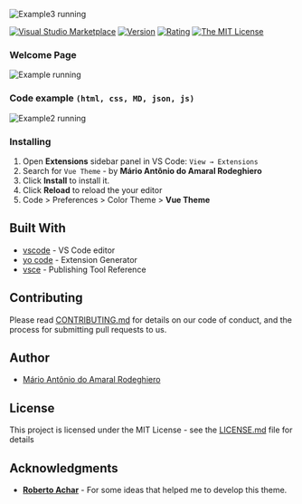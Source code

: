 ![Example3 running](https://github.com/mariorodeghiero/vue-theme-vscode/raw/master/images/vue-theme-page.png)

[![Visual Studio Marketplace](https://vsmarketplacebadge.apphb.com/installs-short/mariorodeghiero.vue-theme.svg?style=flat-square)](https://marketplace.visualstudio.com/items?itemName=mariorodeghiero.vue-theme)
[![Version](https://vsmarketplacebadge.apphb.com/version-short/mariorodeghiero.vue-theme.svg)](https://marketplace.visualstudio.com/items?itemName=mariorodeghiero.vue-theme)
[![Rating](https://vsmarketplacebadge.apphb.com/rating-short/mariorodeghiero.vue-theme.svg)](https://marketplace.visualstudio.com/items?itemName=mariorodeghiero.vue-theme)
[![The MIT License](https://img.shields.io/badge/license-MIT-blue.svg?style=flat-square)](http://opensource.org/licenses/MIT)

### Welcome Page

![Example running](https://github.com/mariorodeghiero/vue-theme-vscode/raw/master/images/example-1.gif)

### Code example `(html, css, MD, json, js)`

![Example2 running](https://github.com/mariorodeghiero/vue-theme-vscode/raw/master/images/example-2.gif)

### Installing

1.  Open **Extensions** sidebar panel in VS Code: `View → Extensions`
2.  Search for `Vue Theme` - by **Mário Antônio do Amaral Rodeghiero**
3.  Click **Install** to install it.
4.  Click **Reload** to reload the your editor
5.  Code > Preferences > Color Theme > **Vue Theme**

## Built With

- [vscode](https://code.visualstudio.com/download) - VS Code editor
- [yo code](https://code.visualstudio.com/docs/extensions/yocode) - Extension Generator
- [vsce](https://code.visualstudio.com/docs/extensions/publish-extension) - Publishing Tool Reference

## Contributing

Please read [CONTRIBUTING.md](https://github.com/mariorodeghiero/vue-theme-vscode/blob/master/CONTRIBUTING.md) for details on our code of conduct, and the process for submitting pull requests to us.

## Author

- [Mário Antônio do Amaral Rodeghiero](https://github.com/mariorodeghiero)

## License

This project is licensed under the MIT License - see the [LICENSE.md](https://github.com/mariorodeghiero/vue-theme-vscode/blob/master/LICENSE.md) file for details

## Acknowledgments

- [**Roberto Achar**](https://github.com/robertoachar) - For some ideas that helped me to develop this theme.

